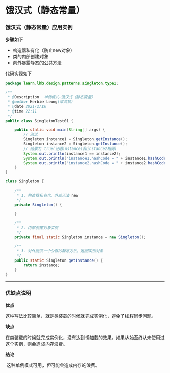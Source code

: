 # 饿汉式（静态常量）



### 饿汉式（静态常量）应用实例

**步骤如下**

- 构造器私有化（防止new对象）
- 类的内部创建对象
- 向外暴露静态的公共方法

代码实现如下

```java
package learn.lhb.design.patterns.singleton.type1;

/**
 * @Description  单例模式-饿汉式（静态变量）
 * @author Herbie Leung(梁鸿斌)
 * @date 2021/2/16
 * @time 22:11
 */
public class SingletonTest01 {

    public static void main(String[] args) {
        // 测试
        Singleton instance1 = Singleton.getInstance();
        Singleton instance2 = Singleton.getInstance();
        // 结果为 true(证明instance1和instance2相同)
        System.out.println(instance1 == instance2);
        System.out.println("instance1.hashCode = " + instance1.hashCode());
        System.out.println("instance2.hashCode = " + instance2.hashCode());
    }
}

class Singleton {

    /**
     * 1. 构造器私有化，外部无法 new
     */
    private Singleton() {

    }

    /**
     * 2. 内部创建对象实例
     */
    private final static Singleton instance = new Singleton();

    /**
     * 3. 对外提供一个公有的静态方法，返回实例对象
     */
    public static Singleton getInstance() {
        return instance;
    }
}
```



---

### 优缺点说明

**优点**

​		这种写法比较简单，就是类装载的时候就完成实例化，避免了线程同步问题。

**缺点**

​		在类装载的时候就完成实例化，没有达到懒加载的效果。如果从始至终从未使用过这个实例，则会造成内存浪费。

**结论**

​		这种单例模式可用，但可能会造成内存的浪费。

